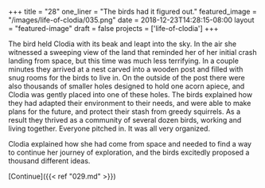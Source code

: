 +++
title = "28"
one_liner = "The birds had it figured out."
featured_image = "/images/life-of-clodia/035.png"
date = 2018-12-23T14:28:15-08:00
layout = "featured-image"
draft = false
projects = ['life-of-clodia']
+++

The bird held Clodia with its beak and leapt into the sky. In the air she witnessed a sweeping view of the land that reminded her of her initial crash landing from space, but this time was much less terrifying. In a couple minutes they arrived at a nest carved into a wooden post and filled with snug rooms for the birds to live in. On the outside of the post there were also thousands of smaller holes designed to hold one acorn apiece, and Clodia was gently placed into one of these holes. The birds explained how they had adapted their environment to their needs, and were able to make plans for the future, and protect their stash from greedy squirrels. As a result they thrived as a community of several dozen birds, working and living together. Everyone pitched in. It was all very organized.

Clodia explained how she had come from space and needed to find a way to continue her journey of exploration, and the birds excitedly proposed a thousand different ideas.

[Continue]({{< ref "029.md" >}})
